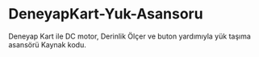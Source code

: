 # DeneyapKart-Yuk-Asansoru
Deneyap Kart ile DC motor, Derinlik Ölçer ve buton yardımıyla yük taşıma asansörü Kaynak kodu.
